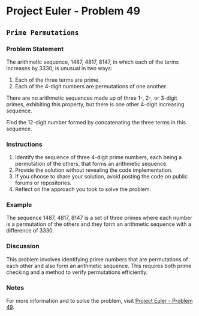 # Project Euler - Problem 49

## `Prime Permutations`

### Problem Statement

The arithmetic sequence, 1487, 4817, 8147, in which each of the terms increases by 3330, is unusual in two ways:
1. Each of the three terms are prime.
2. Each of the 4-digit numbers are permutations of one another.

There are no arithmetic sequences made up of three 1-, 2-, or 3-digit primes, exhibiting this property, but there is one other 4-digit increasing sequence.

Find the 12-digit number formed by concatenating the three terms in this sequence.

### Instructions

1. Identify the sequence of three 4-digit prime numbers, each being a permutation of the others, that forms an arithmetic sequence.
2. Provide the solution without revealing the code implementation.
3. If you choose to share your solution, avoid posting the code on public forums or repositories.
4. Reflect on the approach you took to solve the problem.

### Example

The sequence 1487, 4817, 8147 is a set of three primes where each number is a permutation of the others and they form an arithmetic sequence with a difference of 3330.

### Discussion

This problem involves identifying prime numbers that are permutations of each other and also form an arithmetic sequence. This requires both prime checking and a method to verify permutations efficiently.

### Notes

For more information and to solve the problem, visit [Project Euler - Problem 49](https://projecteuler.net/problem=49).

